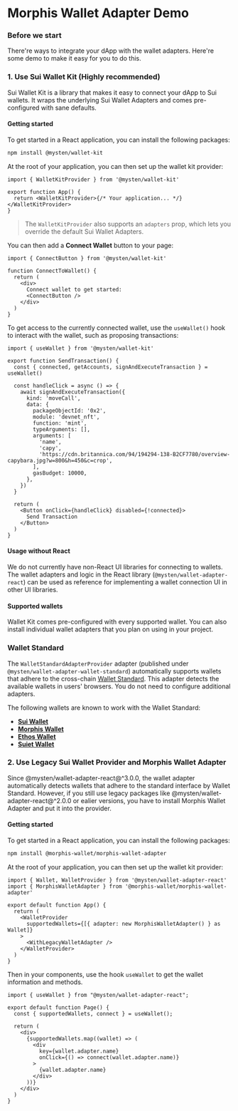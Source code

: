 # Morphis Wallet Adapter Demo

### Before we start

There're ways to integrate your dApp with the wallet adapters. Here're some demo to make it easy for you to do this.

### 1. Use Sui Wallet Kit (Highly recommended)

Sui Wallet Kit is a library that makes it easy to connect your dApp to Sui wallets. It wraps the underlying Sui Wallet Adapters and comes pre-configured with sane defaults.

#### Getting started

To get started in a React application, you can install the following packages:

```bash
npm install @mysten/wallet-kit
```

At the root of your application, you can then set up the wallet kit provider:

```tsx
import { WalletKitProvider } from '@mysten/wallet-kit'

export function App() {
  return <WalletKitProvider>{/* Your application... */}</WalletKitProvider>
}
```

> The `WalletKitProvider` also supports an `adapters` prop, which lets you override the default Sui Wallet Adapters.

You can then add a **Connect Wallet** button to your page:

```tsx
import { ConnectButton } from '@mysten/wallet-kit'

function ConnectToWallet() {
  return (
    <div>
      Connect wallet to get started:
      <ConnectButton />
    </div>
  )
}
```

To get access to the currently connected wallet, use the `useWallet()` hook to interact with the wallet, such as proposing transactions:

```tsx
import { useWallet } from '@mysten/wallet-kit'

export function SendTransaction() {
  const { connected, getAccounts, signAndExecuteTransaction } = useWallet()

  const handleClick = async () => {
    await signAndExecuteTransaction({
      kind: 'moveCall',
      data: {
        packageObjectId: '0x2',
        module: 'devnet_nft',
        function: 'mint',
        typeArguments: [],
        arguments: [
          'name',
          'capy',
          'https://cdn.britannica.com/94/194294-138-B2CF7780/overview-capybara.jpg?w=800&h=450&c=crop',
        ],
        gasBudget: 10000,
      },
    })
  }

  return (
    <Button onClick={handleClick} disabled={!connected}>
      Send Transaction
    </Button>
  )
}
```

#### Usage without React

We do not currently have non-React UI libraries for connecting to wallets. The wallet adapters and logic in the React library (`@mysten/wallet-adapter-react`) can be used as reference for implementing a wallet connection UI in other UI libraries.

#### Supported wallets

Wallet Kit comes pre-configured with every supported wallet. You can also install individual wallet adapters that you plan on using in your project.

### Wallet Standard

The `WalletStandardAdapterProvider` adapter (published under `@mysten/wallet-adapter-wallet-standard`) automatically supports wallets that adhere to the cross-chain [Wallet Standard](https://github.com/wallet-standard/wallet-standard/). This adapter detects the available wallets in users' browsers. You do not need to configure additional adapters.

The following wallets are known to work with the Wallet Standard:

- **[Sui Wallet](https://docs.sui.io/devnet/explore/wallet-browser)**
- **[Morphis Wallet](https://morphiswallet.com/)**
- **[Ethos Wallet](https://chrome.google.com/webstore/detail/ethos-wallet/mcbigmjiafegjnnogedioegffbooigli)**
- **[Suiet Wallet](https://suiet.app/)**

### 2. Use Legacy Sui Wallet Provider and Morphis Wallet Adapter

Since @mysten/wallet-adapter-react@^3.0.0, the wallet adapter automatically detects wallets that adhere to the standard interface by Wallet Standard. However, if you still use legacy packages like @mysten/wallet-adapter-react@^2.0.0 or ealier versions, you have to install Morphis Wallet Adapter and put it into the provider.

#### Getting started

To get started in a React application, you can install the following packages:

```bash
npm install @morphis-wallet/morphis-wallet-adapter
```

At the root of your application, you can then set up the wallet kit provider:

```tsx
import { Wallet, WalletProvider } from '@mysten/wallet-adapter-react'
import { MorphisWalletAdapter } from '@morphis-wallet/morphis-wallet-adapter'

export default function App() {
  return (
    <WalletProvider
      supportedWallets={[{ adapter: new MorphisWalletAdapter() } as Wallet]}
    >
      <WithLegacyWalletAdapter />
    </WalletProvider>
  )
}
```

Then in your components, use the hook `useWallet` to get the wallet information and methods.

```
import { useWallet } from "@mysten/wallet-adapter-react";

export default function Page() {
  const { supportedWallets, connect } = useWallet();

  return (
    <div>
      {supportedWallets.map((wallet) => (
        <div
          key={wallet.adapter.name}
          onClick={() => connect(wallet.adapter.name)}
        >
          {wallet.adapter.name}
        </div>
      ))}
    </div>
  )
}
```

